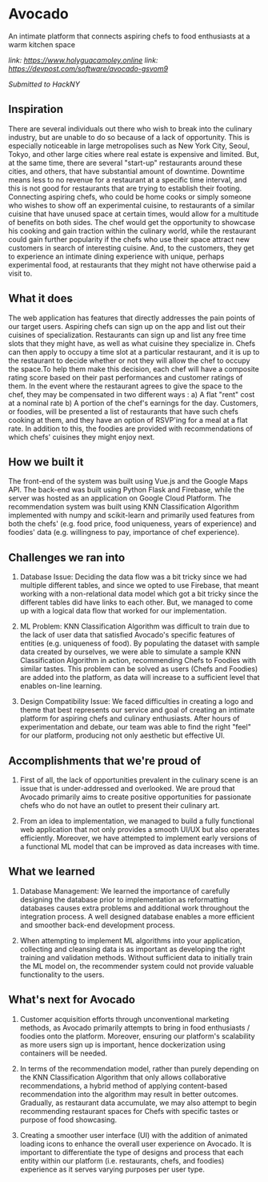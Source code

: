 # Avocado
An intimate platform that connects aspiring chefs to food enthusiasts at a warm kitchen space 

<i>link: https://www.holyguacamoley.online</i>
<i>link: https://devpost.com/software/avocado-gsvom9 </i>

<i> Submitted to HackNY </i>

## Inspiration
There are several individuals out there who wish to break into the culinary industry, but are unable to do so because of a lack of opportunity. This is especially noticeable in large metropolises such as New York City, Seoul, Tokyo, and other large cities where real estate is expensive and limited. But, at the same time, there are several "start-up" restaurants around these cities, and others, that have substantial amount of downtime. Downtime means less to no revenue for a restaurant at a specific time interval, and this is not good for restaurants that are trying to establish their footing. Connecting aspiring chefs, who could be home cooks or simply someone who wishes to show off an experimental cuisine, to restaurants of a similar cuisine that have unused space at certain times, would allow for a multitude of benefits on both sides. The chef would get the opportunity to showcase his cooking and gain traction within the culinary world, while the restaurant could gain further popularity if the chefs who use their space attract new customers in search of interesting cuisine. And, to the customers, they get to experience an intimate dining experience with unique, perhaps experimental food, at restaurants that they might not have otherwise paid a visit to.

## What it does
The web application has features that directly addresses the pain points of our target users. Aspiring chefs can sign up on the app and list out their cuisines of specialization. Restaurants can sign up and list any free time slots that they might have, as well as what cuisine they specialize in. Chefs can then apply to occupy a time slot at a particular restaurant, and it is up to the restaurant to decide whether or not they will allow the chef to occupy the space.To help them make this decision, each chef will have a composite rating score based on their past performances and customer ratings of them.  In the event where the restaurant agrees to give the space to the chef, they may be compensated in two different ways  : a) A flat "rent" cost at a nominal rate b) A portion of the chef's earnings for the day.  Customers, or foodies, will be presented a list of restaurants that have such chefs cooking at them, and they have an option of RSVP'ing for a meal at a flat rate. In addition to this, the foodies are provided with recommendations of which chefs' cuisines they might enjoy next.

## How we built it
The front-end of the system was built using Vue.js and the Google Maps API. The back-end was built using Python Flask and Firebase, while the server was hosted as an application on Google Cloud Platform. The recommendation system was built using KNN Classification Algorithm implemented with numpy and scikit-learn and primarily used features from both the chefs' (e.g. food price, food uniqueness, years of experience) and foodies' data (e.g. willingness to pay, importance of chef experience). 
 
## Challenges we ran into
1. Database Issue: Deciding the data flow was a bit tricky since we had multiple different tables, and since we opted to use Firebase, that meant working with a non-relational data model which got a bit tricky since the different tables did have links to each other. But, we managed to come up with a logical data flow that worked for our implementation. 

2. ML Problem: KNN Classification Algorithm was difficult to train due to the lack of user data that satisfied Avocado's specific features of entities (e.g. uniqueness of food). By populating the dataset with sample data created by ourselves, we were able to simulate a sample KNN Classification Algorithm in action, recommending Chefs to Foodies with similar tastes. This problem can be solved as users (Chefs and Foodies) are added into the platform, as data will increase to a sufficient level that enables on-line learning. 

3. Design Compatibility Issue: We faced difficulties in creating a logo and theme that best represents our service and goal of creating an intimate platform for aspiring chefs and culinary enthusiasts. After hours of experimentation and debate, our team was able to find the right "feel" for our platform, producing not only aesthetic but effective UI. 

## Accomplishments that we're proud of
1. First of all, the lack of opportunities prevalent in the culinary scene is an issue that is under-addressed and overlooked. We are proud that Avocado primarily aims to create positive opportunities for passionate chefs who do not have an outlet to present their culinary art. 

2. From an idea to implementation, we managed to build a fully functional web application that not only provides a smooth UI/UX but also operates efficiently. Moreover, we have attempted to implement early versions of a functional ML model that can be improved as data increases with time. 


## What we learned
1. Database Management: We learned the importance of carefully designing the database prior to implementation as reformatting databases causes extra problems and additional work throughout the integration process. A well designed database enables a more efficient and smoother back-end development process.

2. When attempting to implement ML algorithms into your application, collecting and cleansing data is as important as developing the right training and validation methods. Without sufficient data to initially train the ML model on, the recommender system could not provide valuable functionality to the users.

## What's next for Avocado
1. Customer acquisition efforts through unconventional marketing methods, as Avocado primarily attempts to bring in food enthusiasts / foodies onto the platform. Moreover, ensuring our platform's scalability as more users sign up is important, hence dockerization using containers will be needed.

2. In terms of the recommendation model, rather than purely depending on the KNN Classification Algorithm that only allows collaborative recommendations, a hybrid method of applying content-based recommendation into the algorithm may result in better outcomes. Gradually, as restaurant data accumulate, we may also attempt to begin recommending restaurant spaces for Chefs with specific tastes or purpose of food showcasing. 

3. Creating a smoother user interface (UI) with the addition of animated loading icons to enhance the overall user experience on Avocado. It is important to differentiate the type of designs and process that each entity within our platform (i.e. restaurants, chefs, and foodies) experience as it serves varying purposes per user type. 
